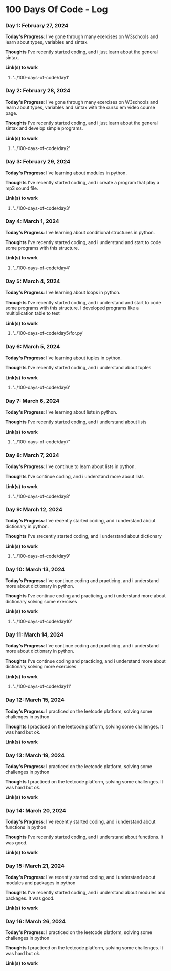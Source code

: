 # 100 Days Of Code - Log

### Day 1: February 27, 2024

**Today's Progress**: I've gone through many exercises on W3schools and learn about types, variables and sintax.

**Thoughts** I've recently started coding, and i just learn about the general sintax.

**Link(s) to work**

1. '../100-days-of-code/day1'

### Day 2: February 28, 2024

**Today's Progress**: I've gone through many exercises on W3schools and learn about types, variables and sintax with the curso em video course page.

**Thoughts** I've recently started coding, and i just learn about the general sintax and develop simple programs.

**Link(s) to work**

1. '../100-days-of-code/day2'

### Day 3: February 29, 2024

**Today's Progress**: I've learning about modules in python.

**Thoughts** I've recently started coding, and i create a program that play a mp3 sound file.

**Link(s) to work**

1. '../100-days-of-code/day3'

### Day 4: March 1, 2024

**Today's Progress**: I've learning about conditional structures
in python.

**Thoughts** I've recently started coding, and i understand and start to code some programs with this structure.

**Link(s) to work**

1. '../100-days-of-code/day4'

### Day 5: March 4, 2024

**Today's Progress**: I've learning about loops
in python.

**Thoughts** I've recently started coding, and i understand and start to code some programs with this structure. I developed programs like a multiplication table to test

**Link(s) to work**

1. '../100-days-of-code/day5/for.py'

### Day 6: March 5, 2024

**Today's Progress**: I've learning about tuples
in python.

**Thoughts** I've recently started coding, and i understand about tuples

**Link(s) to work**

1. '../100-days-of-code/day6'

### Day 7: March 6, 2024

**Today's Progress**: I've learning about lists
in python.

**Thoughts** I've recently started coding, and i understand about lists

**Link(s) to work**

1. '../100-days-of-code/day7'

### Day 8: March 7, 2024

**Today's Progress**: I've continue to learn about lists
in python.

**Thoughts** I've continue coding, and i understand more about lists

**Link(s) to work**

1. '../100-days-of-code/day8'

### Day 9: March 12, 2024

**Today's Progress**: I've recently started coding, and i understand about dictionary
in python.

**Thoughts** I've srecently started coding, and i understand about dictionary

**Link(s) to work**

1. '../100-days-of-code/day9'

### Day 10: March 13, 2024

**Today's Progress**: I've continue coding and practicing, and i understand more about dictionary
in python.

**Thoughts** I've continue coding and practicing, and i understand more about dictionary solving some exercises

**Link(s) to work**

1. '../100-days-of-code/day10'

### Day 11: March 14, 2024

**Today's Progress**: I've continue coding and practicing, and i understand more about dictionary
in python.

**Thoughts** I've continue coding and practicing, and i understand more about dictionary solving more exercises

**Link(s) to work**

1. '../100-days-of-code/day11'

### Day 12: March 15, 2024

**Today's Progress**: I practiced on the leetcode platform, solving some challenges in python

**Thoughts** I practiced on the leetcode platform, solving some challenges. It was hard but ok.

**Link(s) to work**

### Day 13: March 19, 2024

**Today's Progress**: I practiced on the leetcode platform, solving some challenges in python

**Thoughts** I practiced on the leetcode platform, solving some challenges. It was hard but ok.

**Link(s) to work**

### Day 14: March 20, 2024

**Today's Progress**: I've recently started coding, and i understand about functions in python

**Thoughts** I've recently started coding, and i understand about functions. It was good.

**Link(s) to work**

### Day 15: March 21, 2024

**Today's Progress**: I've recently started coding, and i understand about modules and packages in python

**Thoughts** I've recently started coding, and i understand about modules and packages. It was good.

**Link(s) to work**

### Day 16: March 26, 2024

**Today's Progress**: I practiced on the leetcode platform, solving some challenges in python

**Thoughts** I practiced on the leetcode platform, solving some challenges. It was hard but ok.

**Link(s) to work**
